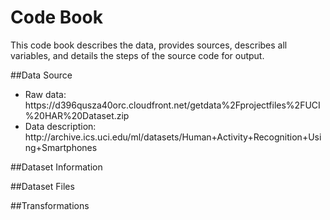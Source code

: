 Code Book
=========================
This code book describes the data,  provides sources, describes all variables, and details the steps of the source code for output.

##Data Source
<ul>
<li>Raw data: https://d396qusza40orc.cloudfront.net/getdata%2Fprojectfiles%2FUCI%20HAR%20Dataset.zip </li>
<li>Data description: http://archive.ics.uci.edu/ml/datasets/Human+Activity+Recognition+Using+Smartphones </li>
</ul>

##Dataset Information

##Dataset Files

##Transformations

